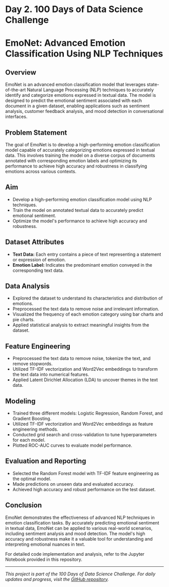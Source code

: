 # Day 2. 100 Days of Data Science Challenge

# EmoNet: Advanced Emotion Classification Using NLP Techniques

## Overview
EmoNet is an advanced emotion classification model that leverages state-of-the-art Natural Language Processing (NLP) techniques to accurately identify and categorize emotions expressed in textual data. The model is designed to predict the emotional sentiment associated with each document in a given dataset, enabling applications such as sentiment analysis, customer feedback analysis, and mood detection in conversational interfaces.

## Problem Statement
The goal of EmoNet is to develop a high-performing emotion classification model capable of accurately categorizing emotions expressed in textual data. This involves training the model on a diverse corpus of documents annotated with corresponding emotion labels and optimizing its performance to achieve high accuracy and robustness in classifying emotions across various contexts.

## Aim
- Develop a high-performing emotion classification model using NLP techniques.
- Train the model on annotated textual data to accurately predict emotional sentiment.
- Optimize the model's performance to achieve high accuracy and robustness.

## Dataset Attributes
- **Text Data:** Each entry contains a piece of text representing a statement or expression of emotion.
- **Emotion Label:** Indicates the predominant emotion conveyed in the corresponding text data.

## Data Analysis
- Explored the dataset to understand its characteristics and distribution of emotions.
- Preprocessed the text data to remove noise and irrelevant information.
- Visualized the frequency of each emotion category using bar charts and pie charts.
- Applied statistical analysis to extract meaningful insights from the dataset.

## Feature Engineering
- Preprocessed the text data to remove noise, tokenize the text, and remove stopwords.
- Utilized TF-IDF vectorization and Word2Vec embeddings to transform the text data into numerical features.
- Applied Latent Dirichlet Allocation (LDA) to uncover themes in the text data.

## Modeling
- Trained three different models: Logistic Regression, Random Forest, and Gradient Boosting.
- Utilized TF-IDF vectorization and Word2Vec embeddings as feature engineering methods.
- Conducted grid search and cross-validation to tune hyperparameters for each model.
- Plotted ROC-AUC curves to evaluate model performance.

## Evaluation and Reporting
- Selected the Random Forest model with TF-IDF feature engineering as the optimal model.
- Made predictions on unseen data and evaluated accuracy.
- Achieved high accuracy and robust performance on the test dataset.

## Conclusion
EmoNet demonstrates the effectiveness of advanced NLP techniques in emotion classification tasks. By accurately predicting emotional sentiment in textual data, EmoNet can be applied to various real-world scenarios, including sentiment analysis and mood detection. The model's high accuracy and robustness make it a valuable tool for understanding and interpreting emotional nuances in text.

For detailed code implementation and analysis, refer to the Jupyter Notebook provided in this repository.

---

*This project is part of the 100 Days of Data Science Challenge. For daily updates and progress, visit the [GitHub repository](https://github.com/vatsalparikh07/100-days-of-data-science-challenge/tree/main).* 

